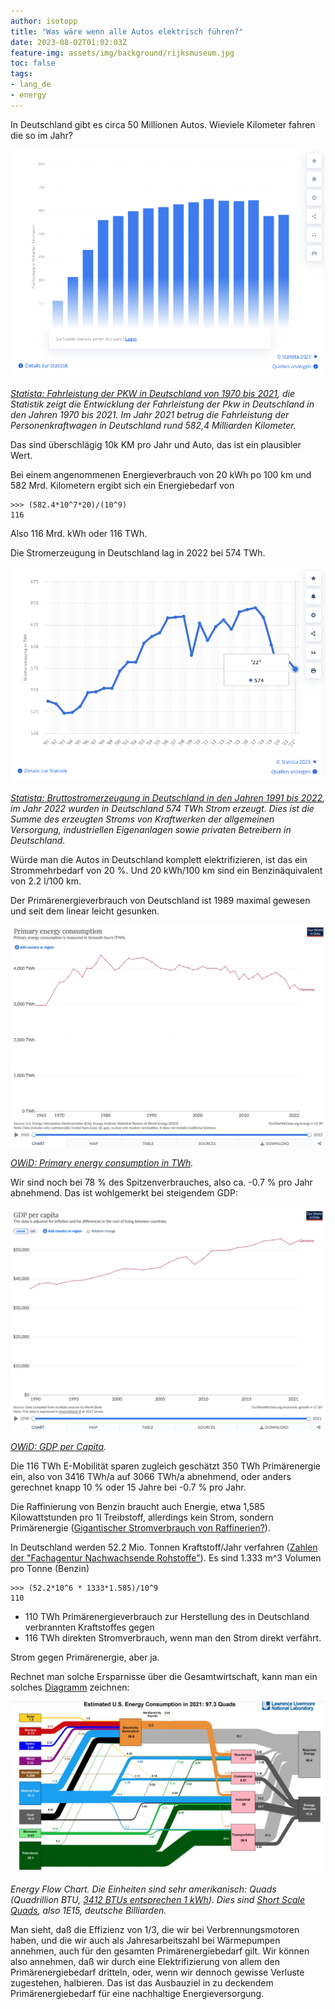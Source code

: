 ```yaml
---
author: isotopp
title: "Was wäre wenn alle Autos elektrisch führen?"
date: 2023-08-02T01:02:03Z
feature-img: assets/img/background/rijksmuseum.jpg
toc: false
tags:
- lang_de
- energy
---
```


In Deutschland gibt es circa 50 Millionen Autos.
Wieviele Kilometer fahren die so im Jahr?

![](/uploads/2023/08/autos-01.png)

*[Statista: Fahrleistung der PKW in Deutschland von 1970 bis 2021](https://de.statista.com/statistik/daten/studie/2984/umfrage/entwicklung-der-fahrleistung-von-pkw/),
die Statistik zeigt die Entwicklung der Fahrleistung der Pkw in Deutschland in den Jahren 1970 bis 2021. Im Jahr 2021 betrug die Fahrleistung der Personenkraftwagen in Deutschland rund 582,4 Milliarden Kilometer.*

Das sind überschlägig 10k KM pro Jahr und Auto, das ist ein plausibler Wert.

Bei einem angenommenen Energieverbrauch von 20 kWh po 100 km und 582 Mrd. Kilometern ergibt sich ein Energiebedarf von

```console
>>> (582.4*10^7*20)/(10^9)
116
```

Also 116 Mrd. kWh oder 116 TWh.

Die Stromerzeugung in Deutschland lag in 2022 bei 574 TWh.

![](/uploads/2023/08/autos-02.png)

*[Statista:  Bruttostromerzeugung in Deutschland in den Jahren 1991 bis 2022](https://de.statista.com/statistik/daten/studie/153267/umfrage/bruttostromerzeugung-in-deutschland-seit-1990/),
im Jahr 2022 wurden in Deutschland 574 TWh Strom erzeugt.
Dies ist die Summe des erzeugten Stroms von Kraftwerken der allgemeinen Versorgung, industriellen Eigenanlagen sowie privaten Betreibern in Deutschland.*

Würde man die Autos in Deutschland komplett elektrifizieren, ist das ein Strommehrbedarf von 20 %.
Und 20 kWh/100 km sind ein Benzinäquivalent von 2.2 l/100 km.

Der Primärenergieverbrauch von Deutschland ist 1989 maximal gewesen und seit dem linear leicht gesunken.

![](/uploads/2023/08/autos-03.png)

*[OWiD: Primary energy consumption in TWh](https://ourworldindata.org/grapher/primary-energy-cons?tab=chart&country=~DEU).*

Wir sind noch bei 78 % des Spitzenverbrauches, also ca. -0.7 % pro Jahr abnehmend.
Das ist wohlgemerkt bei steigendem GDP:

![](/uploads/2023/08/autos-04.png)

*[OWiD: GDP per Capita](https://ourworldindata.org/grapher/gdp-per-capita-worldbank?tab=chart&country=DEU).*

Die 116 TWh E-Mobilität sparen zugleich geschätzt 350 TWh Primärenergie ein,
also von 3416 TWh/a auf 3066 TWh/a abnehmend, 
oder anders gerechnet knapp 10 % oder 15 Jahre bei -0.7 % pro Jahr.

Die Raffinierung von Benzin braucht auch Energie,
etwa 1,585 Kilowattstunden pro 1l Treibstoff, allerdings kein Strom, sondern Primärenergie
([Gigantischer Stromverbrauch von Raffinerien?](https://sedl.at/Umweltirrtuemer/Stromverbrauch_Raffinerien)).

In Deutschland werden 52.2 Mio. Tonnen Kraftstoff/Jahr verfahren
([Zahlen der "Fachagentur Nachwachsende Rohstoffe"](https://mediathek.fnr.de/kraftstoffverbrauch-in-deutschland.html)).
Es sind 1.333 m^3 Volumen pro Tonne (Benzin)

```console
>>> (52.2*10^6 * 1333*1.585)/10^9
110
```
- 110 TWh Primärenergieverbrauch zur Herstellung des in Deutschland verbrannten Kraftstoffes gegen
- 116 TWh direkten Stromverbrauch, wenn man den Strom direkt verfährt.

Strom gegen Primärenergie, aber ja.

Rechnet man solche Ersparnisse über die Gesamtwirtschaft, kann man ein solches 
[Diagramm](https://www.energy.gov/energysaver/articles/annual-energy-and-carbon-flow-charts-detail-us-energy-use-sources-and) 
zeichnen:

[![](/uploads/2023/08/autos-05.png)](https://www.energy.gov/energysaver/articles/annual-energy-and-carbon-flow-charts-detail-us-energy-use-sources-and)

*Energy Flow Chart. 
Die Einheiten sind sehr amerikanisch: 
Quads (Quadrillion BTU, [3412 BTUs entsprechen 1 kWh](https://www.rapidtables.com/convert/energy/BTU_to_kWh.html)).
Dies sind [Short Scale Quads](https://en.wikipedia.org/wiki/Names_of_large_numbers), also 1E15, deutsche Billiarden.*

Man sieht, daß die Effizienz von 1/3, die wir bei Verbrennungsmotoren haben, und die wir auch als Jahresarbeitszahl bei Wärmepumpen annehmen, 
auch für den gesamten Primärenergiebedarf gilt.
Wir können also annehmen, daß wir durch eine Elektrifizierung von allem den Primärenergiebedarf dritteln,
oder, wenn wir dennoch gewisse Verluste zugestehen, halbieren.
Das ist das Ausbauziel in zu deckendem Primärenergiebedarf für eine nachhaltige Energieversorgung. 
